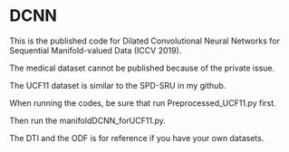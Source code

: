 # DCNN
This is the published code for 
Dilated Convolutional Neural Networks for Sequential Manifold-valued Data (ICCV 2019).

The medical dataset cannot be published because of the private issue.

The UCF11 dataset is similar to the SPD-SRU in my github.

When running the codes, be sure that run Preprocessed_UCF11.py first.

Then run the manifoldDCNN_forUCF11.py.

The DTI and the ODF is for reference if you have your own datasets.
